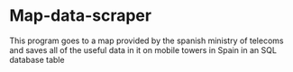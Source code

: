 # Map-data-scraper

This program goes to a map provided by the spanish ministry of telecoms and saves all of the useful data in it on mobile towers in Spain in an SQL database table
